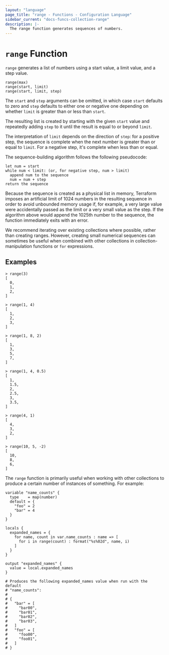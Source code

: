 ```yaml
---
layout: "language"
page_title: "range - Functions - Configuration Language"
sidebar_current: "docs-funcs-collection-range"
description: |-
  The range function generates sequences of numbers.
---
```


# `range` Function

`range` generates a list of numbers using a start value, a limit value,
and a step value.

```hcl
range(max)
range(start, limit)
range(start, limit, step)
```

The `start` and `step` arguments can be omitted, in which case `start` defaults
to zero and `step` defaults to either one or negative one depending on whether
`limit` is greater than or less than `start`.

The resulting list is created by starting with the given `start` value and
repeatedly adding `step` to it until the result is equal to or beyond `limit`.

The interpretation of `limit` depends on the direction of `step`: for a positive
step, the sequence is complete when the next number is greater than or equal
to `limit`. For a negative step, it's complete when less than or equal.

The sequence-building algorithm follows the following pseudocode:

```
let num = start
while num < limit: (or, for negative step, num > limit)
  append num to the sequence
  num = num + step
return the sequence
```

Because the sequence is created as a physical list in memory, Terraform imposes
an artificial limit of 1024 numbers in the resulting sequence in order to avoid
unbounded memory usage if, for example, a very large value were accidentally
passed as the limit or a very small value as the step. If the algorithm above
would append the 1025th number to the sequence, the function immediately exits
with an error.

We recommend iterating over existing collections where possible, rather than
creating ranges. However, creating small numerical sequences can sometimes
be useful when combined with other collections in collection-manipulation
functions or `for` expressions.

## Examples

```
> range(3)
[
  0,
  1,
  2,
]

> range(1, 4)
[
  1,
  2,
  3,
]

> range(1, 8, 2)
[
  1,
  3,
  5,
  7,
]

> range(1, 4, 0.5)
[
  1,
  1.5,
  2,
  2.5,
  3,
  3.5,
]

> range(4, 1)
[
  4,
  3,
  2,
]

> range(10, 5, -2)
[
  10,
  8,
  6,
]
```

The `range` function is primarily useful when working with other collections
to produce a certain number of instances of something. For example:

```hcl
variable "name_counts" {
  type    = map(number)
  default = {
    "foo" = 2
    "bar" = 4
  }
}

locals {
  expanded_names = {
    for name, count in var.name_counts : name => [
      for i in range(count) : format("%s%02d", name, i)
    ]
  }
}

output "expanded_names" {
  value = local.expanded_names
}

# Produces the following expanded_names value when run with the default
# "name_counts":
#
# {
#   "bar" = [
#     "bar00",
#     "bar01",
#     "bar02",
#     "bar03",
#   ]
#   "foo" = [
#     "foo00",
#     "foo01",
#   ]
# }
```
